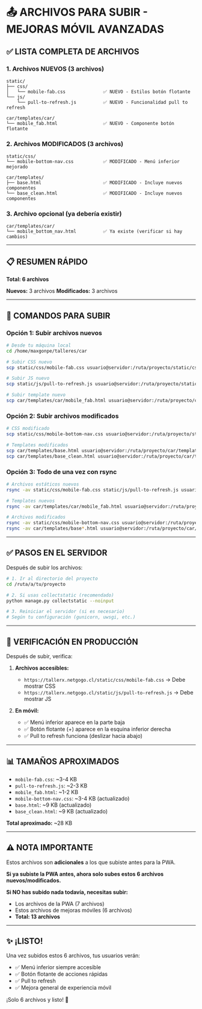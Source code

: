 # 📤 ARCHIVOS PARA SUBIR - MEJORAS MÓVIL AVANZADAS

## ✅ LISTA COMPLETA DE ARCHIVOS

### **1. Archivos NUEVOS (3 archivos)**

```
static/
├── css/
│   └── mobile-fab.css              ✅ NUEVO - Estilos botón flotante
└── js/
    └── pull-to-refresh.js          ✅ NUEVO - Funcionalidad pull to refresh

car/templates/car/
└── mobile_fab.html                 ✅ NUEVO - Componente botón flotante
```

### **2. Archivos MODIFICADOS (3 archivos)**

```
static/css/
└── mobile-bottom-nav.css           ✅ MODIFICADO - Menú inferior mejorado

car/templates/
├── base.html                       ✅ MODIFICADO - Incluye nuevos componentes
└── base_clean.html                 ✅ MODIFICADO - Incluye nuevos componentes
```

### **3. Archivo opcional (ya debería existir)**

```
car/templates/car/
└── mobile_bottom_nav.html          ✅ Ya existe (verificar si hay cambios)
```

---

## 📋 RESUMEN RÁPIDO

**Total: 6 archivos**

**Nuevos:** 3 archivos
**Modificados:** 3 archivos

---

## 🚀 COMANDOS PARA SUBIR

### **Opción 1: Subir archivos nuevos**

```bash
# Desde tu máquina local
cd /home/maxgonpe/talleres/car

# Subir CSS nuevo
scp static/css/mobile-fab.css usuario@servidor:/ruta/proyecto/static/css/

# Subir JS nuevo
scp static/js/pull-to-refresh.js usuario@servidor:/ruta/proyecto/static/js/

# Subir template nuevo
scp car/templates/car/mobile_fab.html usuario@servidor:/ruta/proyecto/car/templates/car/
```

### **Opción 2: Subir archivos modificados**

```bash
# CSS modificado
scp static/css/mobile-bottom-nav.css usuario@servidor:/ruta/proyecto/static/css/

# Templates modificados
scp car/templates/base.html usuario@servidor:/ruta/proyecto/car/templates/
scp car/templates/base_clean.html usuario@servidor:/ruta/proyecto/car/templates/
```

### **Opción 3: Todo de una vez con rsync**

```bash
# Archivos estáticos nuevos
rsync -av static/css/mobile-fab.css static/js/pull-to-refresh.js usuario@servidor:/ruta/proyecto/static/

# Templates nuevos
rsync -av car/templates/car/mobile_fab.html usuario@servidor:/ruta/proyecto/car/templates/car/

# Archivos modificados
rsync -av static/css/mobile-bottom-nav.css usuario@servidor:/ruta/proyecto/static/css/
rsync -av car/templates/base*.html usuario@servidor:/ruta/proyecto/car/templates/
```

---

## ✅ PASOS EN EL SERVIDOR

Después de subir los archivos:

```bash
# 1. Ir al directorio del proyecto
cd /ruta/a/tu/proyecto

# 2. Si usas collectstatic (recomendado)
python manage.py collectstatic --noinput

# 3. Reiniciar el servidor (si es necesario)
# Según tu configuración (gunicorn, uwsgi, etc.)
```

---

## 🎯 VERIFICACIÓN EN PRODUCCIÓN

Después de subir, verifica:

1. **Archivos accesibles:**
   - `https://tallerx.netgogo.cl/static/css/mobile-fab.css` → Debe mostrar CSS
   - `https://tallerx.netgogo.cl/static/js/pull-to-refresh.js` → Debe mostrar JS

2. **En móvil:**
   - ✅ Menú inferior aparece en la parte baja
   - ✅ Botón flotante (+) aparece en la esquina inferior derecha
   - ✅ Pull to refresh funciona (deslizar hacia abajo)

---

## 📊 TAMAÑOS APROXIMADOS

- `mobile-fab.css`: ~3-4 KB
- `pull-to-refresh.js`: ~2-3 KB
- `mobile_fab.html`: ~1-2 KB
- `mobile-bottom-nav.css`: ~3-4 KB (actualizado)
- `base.html`: ~9 KB (actualizado)
- `base_clean.html`: ~9 KB (actualizado)

**Total aproximado:** ~28 KB

---

## ⚠️ NOTA IMPORTANTE

Estos archivos son **adicionales** a los que subiste antes para la PWA. 

**Si ya subiste la PWA antes, ahora solo subes estos 6 archivos nuevos/modificados.**

**Si NO has subido nada todavía, necesitas subir:**
- Los archivos de la PWA (7 archivos)
- Estos archivos de mejoras móviles (6 archivos)
- **Total: 13 archivos**

---

## ✨ ¡LISTO!

Una vez subidos estos 6 archivos, tus usuarios verán:
- ✅ Menú inferior siempre accesible
- ✅ Botón flotante de acciones rápidas
- ✅ Pull to refresh
- ✅ Mejora general de experiencia móvil

¡Solo 6 archivos y listo! 🚀

